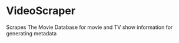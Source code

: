 # VideoScraper
Scrapes The Movie Database for movie and TV show information for generating metadata
